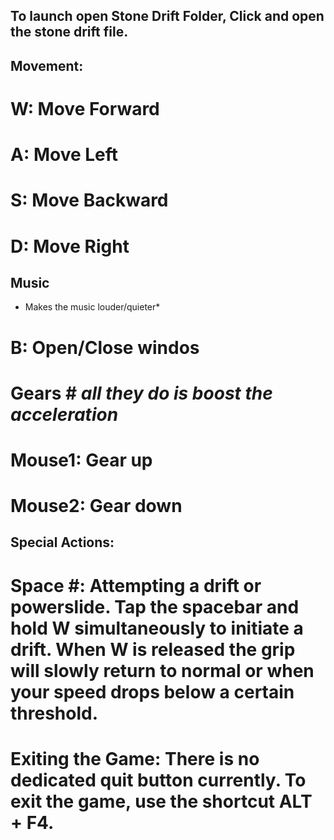 ## To launch open Stone Drift Folder, Click and open the stone drift file.

## Movement:

# W: Move Forward
# A: Move Left
# S: Move Backward
# D: Move Right

## Music
* Makes the music louder/quieter*
# B: Open/Close windos 


# Gears # *all they do is boost the acceleration*
# Mouse1: Gear up
# Mouse2: Gear down




## Special Actions:
# Space #: Attempting a drift or powerslide. Tap the spacebar and hold W simultaneously to initiate a drift. When W is released the grip will slowly return to normal or when your speed drops below a certain threshold.

# Exiting the Game: There is no dedicated quit button currently. To exit the game, use the shortcut ALT + F4.
